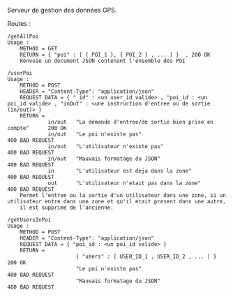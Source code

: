 Serveur de gestion des données GPS.

Routes : 

    /getAllPoi
    Usage : 
        METHOD = GET
        RETURN = { "poi" : [ { POI_1 }, { POI_2 } , ... ] }  , 200 OK
        Renvoie un document JSON contenant l'ensemble des POI

    /userPoi
    Usage :
        METHOD = POST
        HEADER = "Content-Type": "application/json"
        REQUEST DATA = { "_id" : <un user_id valide> , "poi_id : <un poi_id valide> , "inOut" : <une instruction d'entree ou de sortie (in/out)> }
        RETURN = 
                 in/out   "La demande d'entree/de sortie bien prise en compte"      200 OK
                 in/out   "Le poi n'existe pas"                                     400 BAD REQUEST
                 in/out   "L'utilisateur n'existe pas"                              400 BAD REQUEST
                 in/out   "Mauvais formatage du JSON"                               400 BAD REQUEST
                 in       "L'utilisateur est deja dans la zone"                     400 BAD REQUEST
                 out      "L'utilisateur n'etait pas dans la zone"                  400 BAD REQUEST
        Permet l'entree ou la sortie d'un utilisateur dans une zone, si un utilisateur entre dans une zone et qu'il etait present dans une autre,
        il est supprimé de l'ancienne.
    
    /getUsersInPoi
    Usage : 
        METHOD = POST
        HEADER = "Content-Type": "application/json"
        REQUEST DATA = { "poi_id : <un poi_id valide> }
        RETURN = 
                          { "users" : [ USER_ID_1 , USER_ID_2 , ... ] }             200 OK
                          "Le poi n'existe pas"                                     400 BAD REQUEST
                          "Mauvais formatage du JSON"                               400 BAD REQUEST